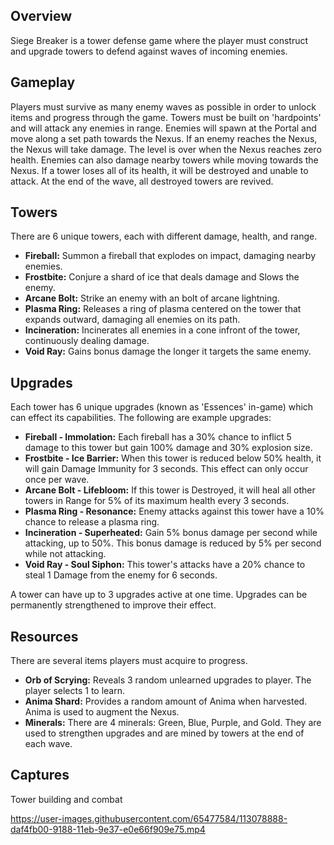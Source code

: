## Overview
Siege Breaker is a tower defense game where the player must construct and upgrade towers to defend against waves of incoming enemies.

## Gameplay
Players must survive as many enemy waves as possible in order to unlock items and progress through the game. Towers must be built on 'hardpoints' and will attack any enemies in range. Enemies will spawn at the Portal and move along a set path towards the Nexus. If an enemy reaches the Nexus, the Nexus will take damage. The level is over when the Nexus reaches zero health. Enemies can also damage nearby towers while moving towards the Nexus. If a tower loses all of its health, it will be destroyed and unable to attack. At the end of the wave, all destroyed towers are revived.

## Towers
There are 6 unique towers, each with different damage, health, and range.

* **Fireball:** Summon a fireball that explodes on impact, damaging nearby enemies.
* **Frostbite:** Conjure a shard of ice that deals damage and Slows the enemy.
* **Arcane Bolt:** Strike an enemy with an bolt of arcane lightning.
* **Plasma Ring:** Releases a ring of plasma centered on the tower that expands outward, damaging all enemies on its path.
* **Incineration:** Incinerates all enemies in a cone infront of the tower, continuously dealing damage.
* **Void Ray:** Gains bonus damage the longer it targets the same enemy.

## Upgrades
Each tower has 6 unique upgrades (known as 'Essences' in-game) which can effect its capabilities. The following are example upgrades:
* **Fireball - Immolation:** Each fireball has a 30% chance to inflict 5 damage to this tower but gain 100% damage and 30% explosion size.
* **Frostbite - Ice Barrier:** When this tower is reduced below 50% health, it will gain Damage Immunity for 3 seconds. This effect can only occur once per wave.
* **Arcane Bolt - Lifebloom:** If this tower is Destroyed, it will heal all other towers in Range for 5% of its maximum health every 3 seconds.
* **Plasma Ring - Resonance:** Enemy attacks against this tower have a 10% chance to release a plasma ring.
* **Incineration - Superheated:** Gain 5% bonus damage per second while attacking, up to 50%. This bonus damage is reduced by 5% per second while not attacking.
* **Void Ray - Soul Siphon:** This tower's attacks have a 20% chance to steal 1 Damage from the enemy for 6 seconds.

A tower can have up to 3 upgrades active at one time. Upgrades can be permanently strengthened to improve their effect.

## Resources
There are several items players must acquire to progress.
* **Orb of Scrying:** Reveals 3 random unlearned upgrades to player. The player selects 1 to learn.
* **Anima Shard:** Provides a random amount of Anima when harvested. Anima is used to augment the Nexus.
* **Minerals:** There are 4 minerals: Green, Blue, Purple, and Gold. They are used to strengthen upgrades and are mined by towers at the end of each wave.

## Captures
Tower building and combat

https://user-images.githubusercontent.com/65477584/113078888-daf4fb00-9188-11eb-9e37-e0e66f909e75.mp4

